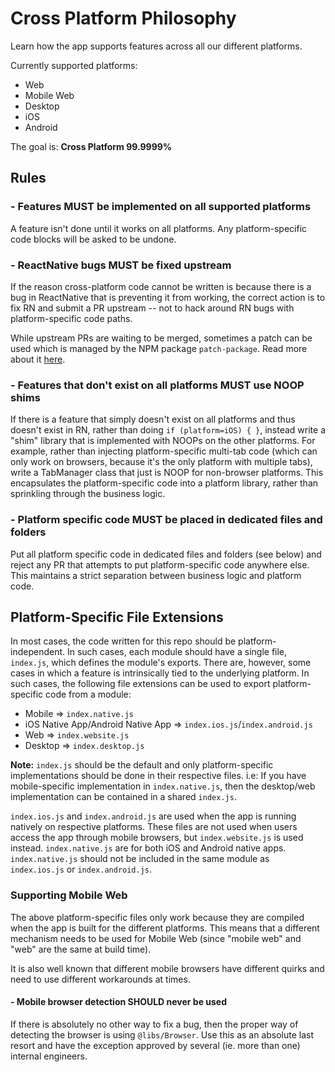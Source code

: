 # Cross Platform Philosophy
Learn how the app supports features across all our different platforms.

Currently supported platforms:
- Web
- Mobile Web
- Desktop
- iOS
- Android

The goal is: **Cross Platform 99.9999%**

## Rules
### - Features MUST be implemented on all supported platforms
A feature isn't done until it works on all platforms. Any platform-specific code blocks will be asked to be undone.

### - ReactNative bugs MUST be fixed upstream
If the reason cross-platform code cannot be written is because there is a bug in ReactNative that is preventing it from working, the correct action is to fix RN and submit a PR upstream -- not to hack around RN bugs with platform-specific code paths.

While upstream PRs are waiting to be merged, sometimes a patch can be used which is managed by the NPM package `patch-package`. Read more about it [here](https://github.com/Expensify/App?tab=readme-ov-file#adding-hybridapp-related-patches).

### - Features that don't exist on all platforms MUST use NOOP shims
If there is a feature that simply doesn't exist on all platforms and thus doesn't exist in RN, rather than doing `if (platform=iOS) { }`, instead write a "shim" library that is implemented with NOOPs on the other platforms.  For example, rather than injecting platform-specific multi-tab code (which can only work on browsers, because it's the only platform with multiple tabs), write a TabManager class that just is NOOP for non-browser platforms.  This encapsulates the platform-specific code into a platform library, rather than sprinkling through the business logic.

### - Platform specific code MUST be placed in dedicated files and folders
Put all platform specific code in dedicated files and folders (see below) and reject any PR that attempts to put platform-specific code anywhere else.  This maintains a strict separation between business logic and platform code.

## Platform-Specific File Extensions
In most cases, the code written for this repo should be platform-independent. In such cases, each module should have a single file, `index.js`, which defines the module's exports. There are, however, some cases in which a feature is intrinsically tied to the underlying platform. In such cases, the following file extensions can be used to export platform-specific code from a module:
- Mobile => `index.native.js`
- iOS Native App/Android Native App => `index.ios.js`/`index.android.js`
- Web => `index.website.js`
- Desktop => `index.desktop.js`

**Note:** `index.js` should be the default and only platform-specific implementations should be done in their respective files. i.e: If you have mobile-specific implementation in `index.native.js`, then the desktop/web implementation can be contained in a shared `index.js`.

`index.ios.js` and `index.android.js` are used when the app is running natively on respective platforms. These files are not used when users access the app through mobile browsers, but `index.website.js` is used instead. `index.native.js` are for both iOS and Android native apps. `index.native.js` should not be included in the same module as `index.ios.js` or `index.android.js`.

### Supporting Mobile Web
The above platform-specific files only work because they are compiled when the app is built for the different platforms. This means that a different mechanism needs to be used for Mobile Web (since "mobile web" and "web" are the same at build time).

It is also well known that different mobile browsers have different quirks and need to use different workarounds at times.

#### - Mobile browser detection SHOULD never be used
If there is absolutely no other way to fix a bug, then the proper way of detecting the browser is using `@libs/Browser`. Use this as an absolute last resort and have the exception approved by several (ie. more than one) internal engineers.
